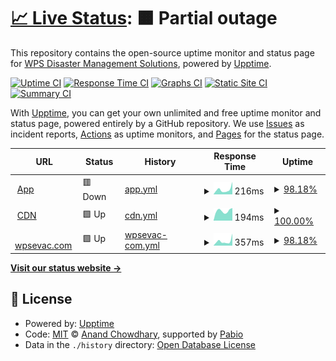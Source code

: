 # [📈 Live Status](https://status.wpsevac.com): <!--live status--> **🟧 Partial outage**

This repository contains the open-source uptime monitor and status page for [WPS Disaster Management Solutions](https://wpsevac.com/), powered by [Upptime](https://github.com/upptime/upptime).

[![Uptime CI](https://github.com/WPSDisaster/upptime/workflows/Uptime%20CI/badge.svg)](https://github.com/WPSDisaster/upptime/actions?query=workflow%3A%22Uptime+CI%22)
[![Response Time CI](https://github.com/WPSDisaster/upptime/workflows/Response%20Time%20CI/badge.svg)](https://github.com/WPSDisaster/upptime/actions?query=workflow%3A%22Response+Time+CI%22)
[![Graphs CI](https://github.com/WPSDisaster/upptime/workflows/Graphs%20CI/badge.svg)](https://github.com/WPSDisaster/upptime/actions?query=workflow%3A%22Graphs+CI%22)
[![Static Site CI](https://github.com/WPSDisaster/upptime/workflows/Static%20Site%20CI/badge.svg)](https://github.com/WPSDisaster/upptime/actions?query=workflow%3A%22Static+Site+CI%22)
[![Summary CI](https://github.com/WPSDisaster/upptime/workflows/Summary%20CI/badge.svg)](https://github.com/WPSDisaster/upptime/actions?query=workflow%3A%22Summary+CI%22)

With [Upptime](https://upptime.js.org), you can get your own unlimited and free uptime monitor and status page, powered entirely by a GitHub repository. We use [Issues](https://github.com/WPSDisaster/upptime/issues) as incident reports, [Actions](https://github.com/WPSDisaster/upptime/actions) as uptime monitors, and [Pages](https://status.wpsevac.com) for the status page.

<!--start: status pages-->
<!-- This summary is generated by Upptime (https://github.com/upptime/upptime) -->
<!-- Do not edit this manually, your changes will be overwritten -->
<!-- prettier-ignore -->
| URL | Status | History | Response Time | Uptime |
| --- | ------ | ------- | ------------- | ------ |
| <img alt="" src="https://icons.duckduckgo.com/ip3/app.wpsevac.com.ico" height="13"> [App](https://app.wpsevac.com/health-check) | 🟥 Down | [app.yml](https://github.com/WPSDisaster/upptime/commits/HEAD/history/app.yml) | <details><summary><img alt="Response time graph" src="./graphs/app/response-time-week.png" height="20"> 216ms</summary><br><a href="https://status.wpsevac.com/history/app"><img alt="Response time 200" src="https://img.shields.io/endpoint?url=https%3A%2F%2Fraw.githubusercontent.com%2FWPSDisaster%2Fupptime%2FHEAD%2Fapi%2Fapp%2Fresponse-time.json"></a><br><a href="https://status.wpsevac.com/history/app"><img alt="24-hour response time 356" src="https://img.shields.io/endpoint?url=https%3A%2F%2Fraw.githubusercontent.com%2FWPSDisaster%2Fupptime%2FHEAD%2Fapi%2Fapp%2Fresponse-time-day.json"></a><br><a href="https://status.wpsevac.com/history/app"><img alt="7-day response time 216" src="https://img.shields.io/endpoint?url=https%3A%2F%2Fraw.githubusercontent.com%2FWPSDisaster%2Fupptime%2FHEAD%2Fapi%2Fapp%2Fresponse-time-week.json"></a><br><a href="https://status.wpsevac.com/history/app"><img alt="30-day response time 220" src="https://img.shields.io/endpoint?url=https%3A%2F%2Fraw.githubusercontent.com%2FWPSDisaster%2Fupptime%2FHEAD%2Fapi%2Fapp%2Fresponse-time-month.json"></a><br><a href="https://status.wpsevac.com/history/app"><img alt="1-year response time 200" src="https://img.shields.io/endpoint?url=https%3A%2F%2Fraw.githubusercontent.com%2FWPSDisaster%2Fupptime%2FHEAD%2Fapi%2Fapp%2Fresponse-time-year.json"></a></details> | <details><summary><a href="https://status.wpsevac.com/history/app">98.18%</a></summary><a href="https://status.wpsevac.com/history/app"><img alt="All-time uptime 99.91%" src="https://img.shields.io/endpoint?url=https%3A%2F%2Fraw.githubusercontent.com%2FWPSDisaster%2Fupptime%2FHEAD%2Fapi%2Fapp%2Fuptime.json"></a><br><a href="https://status.wpsevac.com/history/app"><img alt="24-hour uptime 87.26%" src="https://img.shields.io/endpoint?url=https%3A%2F%2Fraw.githubusercontent.com%2FWPSDisaster%2Fupptime%2FHEAD%2Fapi%2Fapp%2Fuptime-day.json"></a><br><a href="https://status.wpsevac.com/history/app"><img alt="7-day uptime 98.18%" src="https://img.shields.io/endpoint?url=https%3A%2F%2Fraw.githubusercontent.com%2FWPSDisaster%2Fupptime%2FHEAD%2Fapi%2Fapp%2Fuptime-week.json"></a><br><a href="https://status.wpsevac.com/history/app"><img alt="30-day uptime 99.58%" src="https://img.shields.io/endpoint?url=https%3A%2F%2Fraw.githubusercontent.com%2FWPSDisaster%2Fupptime%2FHEAD%2Fapi%2Fapp%2Fuptime-month.json"></a><br><a href="https://status.wpsevac.com/history/app"><img alt="1-year uptime 99.91%" src="https://img.shields.io/endpoint?url=https%3A%2F%2Fraw.githubusercontent.com%2FWPSDisaster%2Fupptime%2FHEAD%2Fapi%2Fapp%2Fuptime-year.json"></a></details>
| <img alt="" src="https://icons.duckduckgo.com/ip3/files-staging.wpsevac.com.ico" height="13"> [CDN](https://files-staging.wpsevac.com/images/facilities/W-1001/fac-1585692711-W-1001/1585692711hi-rise-pic.jpg) | 🟩 Up | [cdn.yml](https://github.com/WPSDisaster/upptime/commits/HEAD/history/cdn.yml) | <details><summary><img alt="Response time graph" src="./graphs/cdn/response-time-week.png" height="20"> 194ms</summary><br><a href="https://status.wpsevac.com/history/cdn"><img alt="Response time 236" src="https://img.shields.io/endpoint?url=https%3A%2F%2Fraw.githubusercontent.com%2FWPSDisaster%2Fupptime%2FHEAD%2Fapi%2Fcdn%2Fresponse-time.json"></a><br><a href="https://status.wpsevac.com/history/cdn"><img alt="24-hour response time 249" src="https://img.shields.io/endpoint?url=https%3A%2F%2Fraw.githubusercontent.com%2FWPSDisaster%2Fupptime%2FHEAD%2Fapi%2Fcdn%2Fresponse-time-day.json"></a><br><a href="https://status.wpsevac.com/history/cdn"><img alt="7-day response time 194" src="https://img.shields.io/endpoint?url=https%3A%2F%2Fraw.githubusercontent.com%2FWPSDisaster%2Fupptime%2FHEAD%2Fapi%2Fcdn%2Fresponse-time-week.json"></a><br><a href="https://status.wpsevac.com/history/cdn"><img alt="30-day response time 202" src="https://img.shields.io/endpoint?url=https%3A%2F%2Fraw.githubusercontent.com%2FWPSDisaster%2Fupptime%2FHEAD%2Fapi%2Fcdn%2Fresponse-time-month.json"></a><br><a href="https://status.wpsevac.com/history/cdn"><img alt="1-year response time 239" src="https://img.shields.io/endpoint?url=https%3A%2F%2Fraw.githubusercontent.com%2FWPSDisaster%2Fupptime%2FHEAD%2Fapi%2Fcdn%2Fresponse-time-year.json"></a></details> | <details><summary><a href="https://status.wpsevac.com/history/cdn">100.00%</a></summary><a href="https://status.wpsevac.com/history/cdn"><img alt="All-time uptime 98.97%" src="https://img.shields.io/endpoint?url=https%3A%2F%2Fraw.githubusercontent.com%2FWPSDisaster%2Fupptime%2FHEAD%2Fapi%2Fcdn%2Fuptime.json"></a><br><a href="https://status.wpsevac.com/history/cdn"><img alt="24-hour uptime 100.00%" src="https://img.shields.io/endpoint?url=https%3A%2F%2Fraw.githubusercontent.com%2FWPSDisaster%2Fupptime%2FHEAD%2Fapi%2Fcdn%2Fuptime-day.json"></a><br><a href="https://status.wpsevac.com/history/cdn"><img alt="7-day uptime 100.00%" src="https://img.shields.io/endpoint?url=https%3A%2F%2Fraw.githubusercontent.com%2FWPSDisaster%2Fupptime%2FHEAD%2Fapi%2Fcdn%2Fuptime-week.json"></a><br><a href="https://status.wpsevac.com/history/cdn"><img alt="30-day uptime 100.00%" src="https://img.shields.io/endpoint?url=https%3A%2F%2Fraw.githubusercontent.com%2FWPSDisaster%2Fupptime%2FHEAD%2Fapi%2Fcdn%2Fuptime-month.json"></a><br><a href="https://status.wpsevac.com/history/cdn"><img alt="1-year uptime 98.92%" src="https://img.shields.io/endpoint?url=https%3A%2F%2Fraw.githubusercontent.com%2FWPSDisaster%2Fupptime%2FHEAD%2Fapi%2Fcdn%2Fuptime-year.json"></a></details>
| <img alt="" src="https://icons.duckduckgo.com/ip3/wpsevac.com.ico" height="13"> [wpsevac.com](https://wpsevac.com) | 🟩 Up | [wpsevac-com.yml](https://github.com/WPSDisaster/upptime/commits/HEAD/history/wpsevac-com.yml) | <details><summary><img alt="Response time graph" src="./graphs/wpsevac-com/response-time-week.png" height="20"> 357ms</summary><br><a href="https://status.wpsevac.com/history/wpsevac-com"><img alt="Response time 268" src="https://img.shields.io/endpoint?url=https%3A%2F%2Fraw.githubusercontent.com%2FWPSDisaster%2Fupptime%2FHEAD%2Fapi%2Fwpsevac-com%2Fresponse-time.json"></a><br><a href="https://status.wpsevac.com/history/wpsevac-com"><img alt="24-hour response time 570" src="https://img.shields.io/endpoint?url=https%3A%2F%2Fraw.githubusercontent.com%2FWPSDisaster%2Fupptime%2FHEAD%2Fapi%2Fwpsevac-com%2Fresponse-time-day.json"></a><br><a href="https://status.wpsevac.com/history/wpsevac-com"><img alt="7-day response time 357" src="https://img.shields.io/endpoint?url=https%3A%2F%2Fraw.githubusercontent.com%2FWPSDisaster%2Fupptime%2FHEAD%2Fapi%2Fwpsevac-com%2Fresponse-time-week.json"></a><br><a href="https://status.wpsevac.com/history/wpsevac-com"><img alt="30-day response time 299" src="https://img.shields.io/endpoint?url=https%3A%2F%2Fraw.githubusercontent.com%2FWPSDisaster%2Fupptime%2FHEAD%2Fapi%2Fwpsevac-com%2Fresponse-time-month.json"></a><br><a href="https://status.wpsevac.com/history/wpsevac-com"><img alt="1-year response time 269" src="https://img.shields.io/endpoint?url=https%3A%2F%2Fraw.githubusercontent.com%2FWPSDisaster%2Fupptime%2FHEAD%2Fapi%2Fwpsevac-com%2Fresponse-time-year.json"></a></details> | <details><summary><a href="https://status.wpsevac.com/history/wpsevac-com">98.18%</a></summary><a href="https://status.wpsevac.com/history/wpsevac-com"><img alt="All-time uptime 99.97%" src="https://img.shields.io/endpoint?url=https%3A%2F%2Fraw.githubusercontent.com%2FWPSDisaster%2Fupptime%2FHEAD%2Fapi%2Fwpsevac-com%2Fuptime.json"></a><br><a href="https://status.wpsevac.com/history/wpsevac-com"><img alt="24-hour uptime 87.26%" src="https://img.shields.io/endpoint?url=https%3A%2F%2Fraw.githubusercontent.com%2FWPSDisaster%2Fupptime%2FHEAD%2Fapi%2Fwpsevac-com%2Fuptime-day.json"></a><br><a href="https://status.wpsevac.com/history/wpsevac-com"><img alt="7-day uptime 98.18%" src="https://img.shields.io/endpoint?url=https%3A%2F%2Fraw.githubusercontent.com%2FWPSDisaster%2Fupptime%2FHEAD%2Fapi%2Fwpsevac-com%2Fuptime-week.json"></a><br><a href="https://status.wpsevac.com/history/wpsevac-com"><img alt="30-day uptime 99.58%" src="https://img.shields.io/endpoint?url=https%3A%2F%2Fraw.githubusercontent.com%2FWPSDisaster%2Fupptime%2FHEAD%2Fapi%2Fwpsevac-com%2Fuptime-month.json"></a><br><a href="https://status.wpsevac.com/history/wpsevac-com"><img alt="1-year uptime 99.97%" src="https://img.shields.io/endpoint?url=https%3A%2F%2Fraw.githubusercontent.com%2FWPSDisaster%2Fupptime%2FHEAD%2Fapi%2Fwpsevac-com%2Fuptime-year.json"></a></details>

<!--end: status pages-->

[**Visit our status website →**](https://status.wpsevac.com)

## 📄 License

- Powered by: [Upptime](https://github.com/upptime/upptime)
- Code: [MIT](./LICENSE) © [Anand Chowdhary](https://anandchowdhary.com), supported by [Pabio](https://pabio.com)
- Data in the `./history` directory: [Open Database License](https://opendatacommons.org/licenses/odbl/1-0/)
